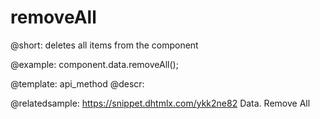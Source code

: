 removeAll
=============


@short:
	deletes all items from the component

@example:
component.data.removeAll();


@template:	api_method
@descr:

@relatedsample: https://snippet.dhtmlx.com/ykk2ne82	Data. Remove All

